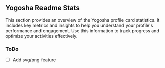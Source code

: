 ## Yogosha Readme Stats

This section provides an overview of the Yogosha profile card statistics. It includes key metrics and insights to help you understand your profile's performance and engagement. Use this information to track progress and optimize your activities effectively.

### ToDo

- [ ] Add svg/png feature